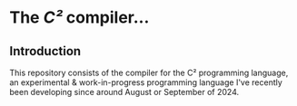 # The *C²* compiler...
## Introduction
This repository consists of the compiler for the C² programming language, an experimental & work-in-progress programming language I've recently been developing since around August or September of 2024.